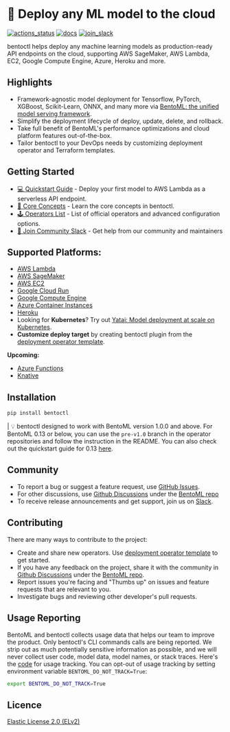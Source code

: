 # 🚀 Deploy any ML model to the cloud

[![actions_status](https://github.com/bentoml/bentoctl/workflows/Bentoctl-CI/badge.svg)](https://github.com/bentoml/yatai/actions)
[![docs](https://badgen.net/badge/%F0%9F%93%96/Documentation/blue)](https://github.com/bentoml/bentoctl/tree/main/docs)
[![join_slack](https://badgen.net/badge/Join/Community%20Slack/cyan?icon=slack&style=flat-square)](https://join.slack.bentoml.org)

bentoctl helps deploy any machine learning models as production-ready API endpoints on the cloud, supporting AWS SageMaker, AWS Lambda, EC2, Google Compute Engine, Azure, Heroku and more.

## Highlights

* Framework-agnostic model deployment for Tensorflow, PyTorch, XGBoost, Scikit-Learn, ONNX, and many more via
 [BentoML: the unified model serving framework](https://github.com/bentoml/bentoml).
* Simplify the deployment lifecycle of deploy, update, delete, and rollback.
* Take full benefit of BentoML's performance optimizations and cloud platform features out-of-the-box.
* Tailor bentoctl to your DevOps needs by customizing deployment operator and Terraform templates.


## Getting Started

- [💻 Quickstart Guide](./docs/quickstart.md) - Deploy your first model to AWS Lambda as a serverless API endpoint.
- [📖 Core Concepts](./docs/core-concepts.md) - Learn the core concepts in bentoctl.
- [🕹️ Operators List](./docs/operator-list.md) - List of official operators and advanced configuration options.
- [💬 Join Community Slack](https://l.linklyhq.com/l/ktPp) - Get help from our community and maintainers


## Supported Platforms:

* [AWS Lambda](https://github.com/bentoml/aws-lambda-deploy)
* [AWS SageMaker](https://github.com/bentoml/aws-sagemaker-deploy)
* [AWS EC2](https://github.com/bentoml/aws-ec2-deploy)
* [Google Cloud Run](https://github.com/bentoml/google-cloud-run-deploy)
* [Google Compute Engine](https://github.com/bentoml/google-compute-engine-deploy)
* [Azure Container Instances](https://github.com/bentoml/azure-container-instances-deploy)
* [Heroku](https://github.com/bentoml/heroku-deploy)
* Looking for **Kubernetes**? Try out [Yatai: Model deployment at scale on Kubernetes](https://github.com/bentoml/Yatai).
* **Customize deploy target** by creating bentoctl plugin from the [deployment operator template](https://github.com/bentoml/bentoctl-operator-template).

**Upcoming:**
* [Azure Functions](https://github.com/bentoml/azure-functions-deploy)
* [Knative](https://github.com/bentoml/bentoctl/issues/79)


## Installation

```bash
pip install bentoctl
```

| 💡 bentoctl designed to work with BentoML version 1.0.0 and above. For BentoML 0.13 or below, you can use the `pre-v1.0` branch in the operator repositories and follow the instruction in the README. You can also check out the quickstart guide for 0.13 [here](./docs/013-deployment.md).


## Community

- To report a bug or suggest a feature request, use [GitHub Issues](https://github.com/bentoml/bentoctl/issues/new/choose).
- For other discussions, use [Github Discussions](https://github.com/bentoml/BentoML/discussions) under the [BentoML repo](https://github.com/bentoml/BentoML/)
- To receive release announcements and get support, join us on [Slack](http://join.slack.bentoml.org).


## Contributing

There are many ways to contribute to the project:

- Create and share new operators. Use [deployment operator template](https://github.com/bentoml/bentoctl-operator-template) to get started.
- If you have any feedback on the project, share it with the community in [Github Discussions](https://github.com/bentoml/BentoML/discussions) under the [BentoML repo](https://github.com/bentoml/BentoML/).
- Report issues you're facing and "Thumbs up" on issues and feature requests that are relevant to you.
- Investigate bugs and reviewing other developer's pull requests.

## Usage Reporting

BentoML and bentoctl collects usage data that helps our team to
improve the product. Only bentoctl's CLI commands calls are being reported. We
strip out as much potentially sensitive information as possible, and we will
never collect user code, model data, model names, or stack traces. Here's the
[code](./bentoctl/utils/usage_stats.py) for usage tracking. You can opt-out of
usage tracking by setting environment variable `BENTOML_DO_NOT_TRACK=True`:

```bash
export BENTOML_DO_NOT_TRACK=True
```

## Licence

[Elastic License 2.0 (ELv2)](https://github.com/bentoml/bentoctl/blob/main/LICENSE.md)
